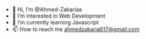 - 👋 Hi, I’m @Ahmed-Zakariaa
- 👀 I’m interested in Web Development
- 🌱 I’m currently learning Javascript
- 📫 How to reach me ahmedzakaria617@gmail.com

<!---
Ahmed-Zakariaa/Ahmed-Zakariaa is a ✨ special ✨ repository because its `README.md` (this file) appears on your GitHub profile.
You can click the Preview link to take a look at your changes.
--->
